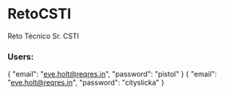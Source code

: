 # RetoCSTI
Reto Técnico Sr. CSTI

### Users:
  {
    "email": "eve.holt@reqres.in",
    "password": "pistol"
}
{
    "email": "eve.holt@reqres.in",
    "password": "cityslicka"
}
